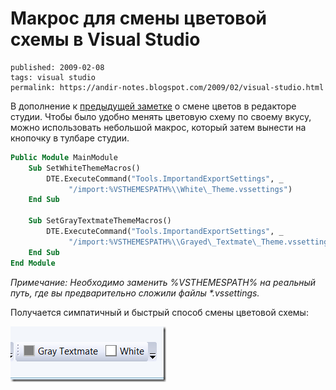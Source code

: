 Макрос для смены цветовой схемы в Visual Studio
===============================================

    published: 2009-02-08 
    tags: visual studio 
    permalink: https://andir-notes.blogspot.com/2009/02/visual-studio.html

В дополнение к [предыдущей заметке](http://andir-notes.blogspot.com/2009/02/textmate-visual-studio.html "Andir: Textmate–like цветовая схема для Visual Studio") о смене цветов в редакторе студии. Чтобы было удобно менять цветовую схему по своему вкусу, можно использовать небольшой макрос, который затем вынести на кнопочку в тулбаре студии.

``` vb
Public Module MainModule
    Sub SetWhiteThemeMacros()
        DTE.ExecuteCommand("Tools.ImportandExportSettings", _
             "/import:%VSTHEMESPATH%\\White\_Theme.vssettings")
    End Sub

    Sub SetGrayTextmateThemeMacros()
        DTE.ExecuteCommand("Tools.ImportandExportSettings", _
             "/import:%VSTHEMESPATH%\\Grayed\_Textmate\_Theme.vssettings")
    End Sub
End Module
```

_Примечание: Необходимо заменить %VSTHEMESPATH% на реальный путь, где вы предварительно сложили файлы \*.vssettings._

Получается симпатичный и быстрый способ смены цветовой схемы:

![Скриншот: Мой тулбар для быстрого переключения цветовой схемы студии](Скриншот__Мой_тулбар_для_быстрого_переключения_цветовой_схемы_студии.png "Скриншот: Мой тулбар для быстрого переключения цветовой схемы студии")